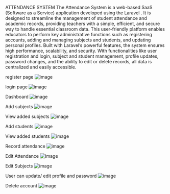 ATTENDANCE SYSTEM
The Attendance System is a web-based SaaS (Software as a Service) application developed using the Laravel . It is designed to streamline the management of student attendance and academic records, providing teachers with a simple, efficient, and secure way to handle essential classroom data.
This user-friendly platform enables educators to perform key administrative functions such as registering accounts, adding and managing subjects and students, and updating personal profiles. Built with Laravel’s powerful features, the system ensures high performance, scalability, and security.
With functionalities like user registration and login, subject and student management, profile updates, password changes, and the ability to edit or delete records, all data is centralized and easily accessible. 


register page
![image](https://github.com/user-attachments/assets/74c3fede-37ab-48fe-9a84-6d6aa6623669)


login page
![image](https://github.com/user-attachments/assets/c36b500a-084f-4be9-839c-893f884b32b6)


Dashboard
![image](https://github.com/user-attachments/assets/fb4fbd15-7f4a-4f5d-876a-76557d632085)


Add subjects
![image](https://github.com/user-attachments/assets/f7975321-8ee4-4683-aad5-66853641b829)


View added subjects
![image](https://github.com/user-attachments/assets/653c31ff-f2f0-4174-a47e-eea123716ad6)


Add students
![image](https://github.com/user-attachments/assets/cf5f66a4-78df-494b-aead-d0007e66337e)


View added students
![image](https://github.com/user-attachments/assets/dd205dc5-8b9c-432d-ac33-a7fa0f8ed155)



Record attendance
![image](https://github.com/user-attachments/assets/73b24cb8-9c94-4e2d-9cd3-3ccfbf7ca74c)



Edit Attendance
![image](https://github.com/user-attachments/assets/5f4936df-e0a0-4cf3-89e6-827dd36bd965)


Edit Subjects
![image](https://github.com/user-attachments/assets/b24aa63e-6c46-4b3c-9e14-0c25de4498de)


User can update/ edit profile and password
![image](https://github.com/user-attachments/assets/b86b6879-fc80-4e60-be60-3cbef7095f80)


Delete account
![image](https://github.com/user-attachments/assets/f20a13bd-17f7-4325-a918-4db5ebafd19a)



